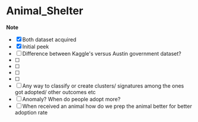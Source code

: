 # Animal_Shelter

**Note** 

- [x] Both dataset acquired
- [x] Initial peek
- [ ] Difference between Kaggle's versus Austin government dataset?
- [ ] 
- [ ] 
- [ ] 
- [ ] 
- [ ] Any way to classify or create clusters/ signatures among the ones got adopted/ other outcomes etc
- [ ] Anomaly? When do people adopt more?
- [ ] When received an animal how do we prep the animal better for better adoption rate

